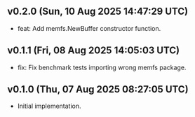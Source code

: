 ## v0.2.0 (Sun, 10 Aug 2025 14:47:29 UTC)
- feat: Add memfs.NewBuffer constructor function.

## v0.1.1 (Fri, 08 Aug 2025 14:05:03 UTC)
- fix: Fix benchmark tests importing wrong memfs package.

## v0.1.0 (Thu, 07 Aug 2025 08:27:05 UTC)
- Initial implementation.

